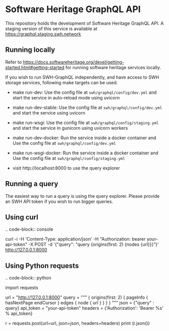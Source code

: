 Software Heritage GraphQL API
=============================

This repository holds the development of Software Heritage GraphQL API.
A staging version of this service is available at https://graphql.staging.swh.network

Running locally
---------------

Refer to https://docs.softwareheritage.org/devel/getting-started.html#getting-started for
running software heritage services locally.

If you wish to run SWH-GraphQL independently, and have access to SWH storage services,
following make targets can be used.

* make run-dev: Use the config file at ``swh/graphql/config/dev.yml`` and start the service in
  auto-reload mode using uvicorn

* make run-dev-stable: Use the config file at ``swh/graphql/config/dev.yml`` and start the
  service using uvicorn

* make run-wsgi: Use the config file at ``swh/graphql/config/staging.yml`` and start the
  service in gunicorn using uvicorn workers

* make run-dev-docker: Run the service inside a docker container and Use the config file
  at ``swh/graphql/config/dev.yml``

* make run-wsgi-docker: Run the service inside a docker container and Use the config file
  at ``swh/graphql/config/staging.yml``

* visit http://localhost:8000 to use the query explorer

Running a query
---------------

The easiest way to run a query is using the query explorer.
Please provide an SWH API token if you wish to run bigger queries.

Using curl
----------

.. code-block:: console

   curl -i -H 'Content-Type: application/json' -H "Authorization: bearer your-api-token" -X POST -d '{"query": "query {origins(first: 2) {nodes {url}}}"}' http://127.0.0.1:8000


Using Python requests
---------------------

.. code-block:: python

   import requests

   url = "http://127.0.0.1:8000"
   query = """
   {
     origins(first: 2) {
       pageInfo {
         hasNextPage
           endCursor
       }
       edges {
         node {
           url
         }
       }
     }
   }
   """
   json = {"query" : query}
   api_token = "your-api-token"
   headers = {'Authorization': 'Bearer %s' % api_token}

   r = requests.post(url=url, json=json, headers=headers)
   print (r.json())
